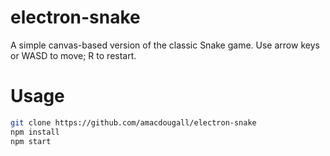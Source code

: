 # electron-snake

A simple canvas-based version of the classic Snake game. Use arrow keys or WASD
to move; R to restart.

# Usage

```bash
git clone https://github.com/amacdougall/electron-snake
npm install
npm start
```
